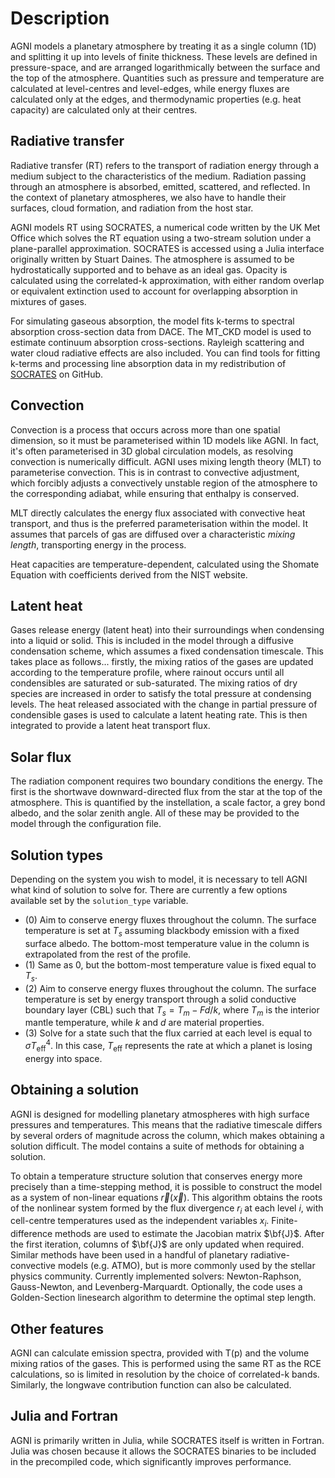 # Description 
AGNI models a planetary atmosphere by treating it as a single column (1D) and splitting it up into levels of finite thickness. These levels are defined in pressure-space, and are arranged logarithmically between the surface and the top of the atmosphere. Quantities such as pressure and temperature are calculated at level-centres and level-edges, while energy fluxes are calculated only at the edges, and thermodynamic properties (e.g. heat capacity) are calculated only at their centres.

## Radiative transfer
Radiative transfer (RT) refers to the transport of radiation energy through a medium subject to the characteristics of the medium. Radiation passing through an atmosphere is absorbed, emitted, scattered, and reflected. In the context of planetary atmospheres, we also have to handle their surfaces, cloud formation, and radiation from the host star.

AGNI models RT using SOCRATES, a numerical code written by the UK Met Office which solves the RT equation using a two-stream solution under a plane-parallel approximation. SOCRATES is accessed using a Julia interface originally written by Stuart Daines. The atmosphere is assumed to be hydrostatically supported and to behave as an ideal gas. Opacity is calculated using the correlated-k approximation, with either random overlap or equivalent extinction used to account for overlapping absorption in mixtures of gases. 

For simulating gaseous absorption, the model fits k-terms to spectral absorption cross-section data from DACE. The MT_CKD model is used to estimate continuum absorption cross-sections. Rayleigh scattering and water cloud radiative effects are also included. You can find tools for fitting k-terms and processing line absorption data in my redistribution of [SOCRATES](https://github.com/nichollsh/SOCRATES) on GitHub.

## Convection
Convection is a process that occurs across more than one spatial dimension, so it must be parameterised within 1D models like AGNI. In fact, it's often parameterised in 3D global circulation models, as resolving convection is numerically difficult. AGNI uses 
mixing length theory (MLT) to parameterise convection. This is in contrast to convective adjustment, which forcibly adjusts a convectively unstable region of the atmosphere to the corresponding adiabat, while ensuring that enthalpy is conserved. 
   
MLT directly calculates the energy flux associated with convective heat transport, and thus is the preferred parameterisation within the model. It assumes that parcels of gas are diffused over a characteristic _mixing length_, transporting energy in the process.
   
Heat capacities are temperature-dependent, calculated using the Shomate Equation with coefficients derived from the NIST website.

## Latent heat
Gases release energy (latent heat) into their surroundings when condensing into a liquid or solid. This is included in the model 
through a diffusive condensation scheme, which assumes a fixed condensation timescale. This takes place as follows... firstly, 
the mixing ratios of the gases are updated according to the temperature profile, where rainout occurs until all condensibles are 
saturated or sub-saturated. The mixing ratios of dry species are increased in order to satisfy the total pressure at condensing
levels. The heat released associated with the change in partial pressure of condensible gases is used to calculate a latent
heating rate. This is then integrated to provide a latent heat transport flux.

## Solar flux
The radiation component requires two boundary conditions the energy. The first is the shortwave downward-directed flux from the star at the top of the atmosphere. This is quantified by the instellation, a scale factor, a grey bond albedo, and the solar zenith angle. All of these may be provided to the model through the configuration file.

## Solution types
Depending on the system you wish to model, it is necessary to tell AGNI what kind of solution to solve for. There are currently a few options available set by the `solution_type` variable.   
* (0) Aim to conserve energy fluxes throughout the column. The surface temperature is set at $T_s$ assuming blackbody emission with a fixed surface albedo. The bottom-most temperature value in the column is extrapolated from the rest of the profile.
* (1) Same as 0, but the bottom-most temperature value is fixed equal to $T_s$.
* (2) Aim to conserve energy fluxes throughout the column. The surface temperature is set by energy transport through a solid conductive boundary layer (CBL) such that $T_s = T_m - Fd/k$, where $T_m$ is the interior mantle temperature, while $k$ and $d$ are material properties. 
* (3) Solve for a state such that the flux carried at each level is equal to $\sigma T_{\text{eff}}^4$. In this case, $T_{\text{eff}}$ represents the rate at which a planet is losing energy into space. 


## Obtaining a solution
AGNI is designed for modelling planetary atmospheres with high surface pressures and temperatures. This means that the radiative timescale differs by several orders of magnitude across the column, which makes obtaining a solution difficult. The model contains a suite of methods for obtaining a solution.
    
To obtain a temperature structure solution that conserves energy more precisely than a time-stepping method, it is possible to construct the model as a system of non-linear equations $\vec{r}(\vec{x})$. This algorithm obtains the roots of the nonlinear system formed by the flux divergence $r_i$ at each level $i$, with cell-centre temperatures used as the independent variables $x_i$. Finite-difference methods are used to estimate the Jacobian matrix $\bf{J}$. After the first iteration, columns of $\bf{J}$ are only updated when required. Similar methods have been used in a handful of planetary radiative-convective models (e.g. ATMO), but is more commonly used by the stellar physics community. Currently implemented solvers: Newton-Raphson, Gauss-Newton, and Levenberg-Marquardt. Optionally, the code uses a Golden-Section linesearch algorithm to determine the optimal step length.

## Other features
AGNI can calculate emission spectra, provided with T(p) and the volume mixing ratios of the gases. This is performed using the same RT as the RCE calculations, so is limited in resolution by the choice of correlated-k bands. Similarly, the longwave contribution function can also be calculated.

## Julia and Fortran
AGNI is primarily written in Julia, while SOCRATES itself is written in Fortran. Julia was chosen because it allows the SOCRATES binaries to be included in the precompiled code, which significantly improves performance.
